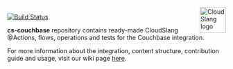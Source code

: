 <a href="http://cloudslang.io/">
    <img src="https://camo.githubusercontent.com/ece898cfb3a9cc55353e7ab5d9014cc314af0234/687474703a2f2f692e696d6775722e636f6d2f696849353630562e706e67" alt="CloudSlang logo" title="CloudSlang" align="right" height="60"/>
</a>

[![Build Status](https://travis-ci.org/CloudSlang/cs-couchbase.svg?branch=master)](https://travis-ci.org/CloudSlang/cs-couchbase)

**cs-couchbase** repository contains ready-made CloudSlang @Actions, flows, operations and tests for the Couchbase integration.

 For more information about the integration, content structure, contribution guide and usage, visit our wiki page [here](https://github.com/CloudSlang/cs-couchbase/wiki). 